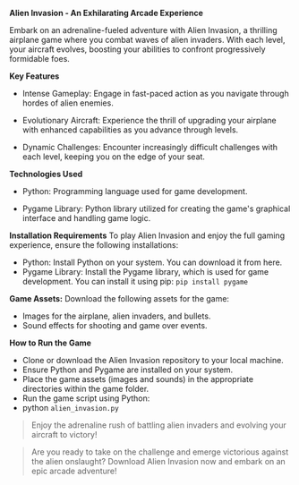 **Alien Invasion - An Exhilarating Arcade Experience**

Embark on an adrenaline-fueled adventure with Alien Invasion, a thrilling airplane game where you combat waves of alien invaders. With each level, your aircraft evolves, boosting your abilities to confront progressively formidable foes.

**Key Features**
- Intense Gameplay: Engage in fast-paced action as you navigate through hordes of alien enemies.

- Evolutionary Aircraft: Experience the thrill of upgrading your airplane with enhanced capabilities as you advance through levels.

- Dynamic Challenges: Encounter increasingly difficult challenges with each level, keeping you on the edge of your seat.

**Technologies Used**
- Python: Programming language used for game development.

- Pygame Library: Python library utilized for creating the game's graphical interface and handling game logic.

**Installation Requirements**
To play Alien Invasion and enjoy the full gaming experience, ensure the following installations:

- Python: Install Python on your system. You can download it from here.
- Pygame Library: Install the Pygame library, which is used for game development. You can install it using pip:
```pip install pygame```

**Game Assets:** Download the following assets for the game:
- Images for the airplane, alien invaders, and bullets.
- Sound effects for shooting and game over events.

**How to Run the Game**
- Clone or download the Alien Invasion repository to your local machine.
- Ensure Python and Pygame are installed on your system.
- Place the game assets (images and sounds) in the appropriate directories within the game folder.
- Run the game script using Python:
- python ```alien_invasion.py```

>Enjoy the adrenaline rush of battling alien invaders and evolving your aircraft to victory!

> Are you ready to take on the challenge and emerge victorious against the alien onslaught? Download Alien Invasion now and embark on an epic arcade adventure!
